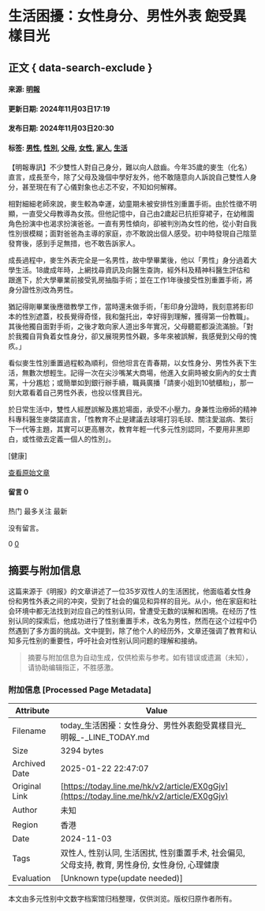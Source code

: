 # 生活困擾：女性身分、男性外表 飽受異樣目光

## 正文 { data-search-exclude }


#### 来源: [明報](/hk/v3/publisher/100749)  
#### 更新日期: 2024年11月03日17:19  
#### 发布日期: 2024年11月03日20:30  
#### 标签: [男性](/hk/v2/tag/XvJlN8?tag=%E7%94%B7%E6%80%A7), [性別](/hk/v2/tag/98RWjr?tag=%E6%80%A7%E5%88%A5), [父母](/hk/v2/tag/olb14q?tag=%E7%88%B6%E6%AF%8D), [女性](/hk/v2/tag/wjD0kv?tag=%E5%A5%B3%E6%80%A7), [家人](/hk/v2/tag/JwRqvZ?tag=%E5%AE%B6%E4%BA%BA), [生活](/hk/v2/tag/vb2KmQ?tag=%E7%94%9F%E6%B4%BB)

【明報專訊】不少雙性人對自己身分，難以向人啟齒。今年35歲的麥生（化名）直言，成長至今，除了父母及幾個中學好友外，他不敢隨意向人訴說自己雙性人身分，甚至現在有了心儀對象也忐忑不安，不知如何解釋。

相對細細老師來說，麥生較為幸運，幼童期未被安排性別重置手術。由於性徵不明顯，一直受父母教導為女孩。但他記憶中，自己由2歲起已抗拒穿裙子，在幼稚園角色扮演中也渴求扮演爸爸。一直有男性傾向，卻被判別為女性的他，從小對自我性別很模糊；面對爸爸為主導的家庭，亦不敢說出個人感受。初中時發現自己陰莖發育後，感到手足無措，也不敢告訴家人。

成長過程中，麥生外表完全是一名男性，故中學畢業後，他以「男性」身分過着大學生活。18歲成年時，上網找尋資訊及向醫生查詢，經外科及精神科醫生評估和跟進下，於大學畢業前接受乳房抽脂手術；並在工作1年後接受性別重置手術，將身分證性別改為男性。

猶記得剛畢業後應徵教學工作，當時還未做手術，「影印身分證時，我刻意將影印本的性別遮蓋，校長覺得奇怪，我和盤托出，幸好得到理解，獲得第一份教職」。其後他獨自面對手術，之後才敢向家人道出多年實况，父母聽罷都淚流滿臉。「對於我獨自背負着女性身分，卻又展現男性外觀，多年來被誤解，我感覺到父母的愧疚。」

看似麥生性別重置過程較為順利，但他坦言在青春期，以女性身分、男性外表下生活，無數次想輕生。記得一次在尖沙嘴某大商場，他進入女廁時被女廁內的女士責罵，十分尷尬；或簡單如到銀行辦手續，職員廣播「請麥小姐到10號櫃枱」，那一刻大眾看着自己男性外表，也投以怪異目光。

於日常生活中，雙性人經歷誤解及尷尬場面，承受不小壓力。身兼性治療師的精神科專科醫生麥棨諾直言，「性教育不止是建議去球場打羽毛球、關注愛滋病、繁衍下一代等主題，其實可以更高層次，教育年輕一代多元性別認同，不要用非黑即白，或性徵去定義一個人的性別」。

\[健康\]

[查看原始文章](https://ol.mingpao.com/ldy/beautystyle/fitness/20241104/1730654346940/%e7%94%9f%e6%b4%bb%e5%9b%b0%e6%93%be-%e5%a5%b3%e6%80%a7%e8%ba%ab%e5%88%86-%e7%94%b7%e6%80%a7%e5%a4%96%e8%a1%a8-%e9%a3%bd%e5%8f%97%e7%95%b0%e6%a8%a3%e7%9b%ae%e5%85%89)

#### 留言 0

热门 最多关注 最新

没有留言。

0 [0](/hk/v2/comment/article/EX0gGjv)
<!-- tcd_original_link https://today.line.me/hk/v2/article/EX0gGjv -->


## 摘要与附加信息

<!-- tcd_abstract -->
这篇来源于《明报》的文章讲述了一位35岁双性人的生活困扰，他面临着女性身份和男性外表之间的冲突，受到了社会的偏见和异样的目光。从小，他在家庭和社会环境中都无法找到对应自己的性别认同，曾遭受无数的误解和困境。在经历了性别认同的探索后，他成功进行了性别重置手术，改名为男性，然而在这个过程中仍然遇到了多方面的挑战。文中提到，除了他个人的经历外，文章还强调了教育和认知多元性别的重要性，呼吁社会对性别认同问题的理解和接纳。
<!-- tcd_abstract_end -->

> 摘要与附加信息为自动生成，仅供检索与参考。如有错误或遗漏（未知），请协助编辑指正，不胜感激。

### 附加信息 [Processed Page Metadata]

| Attribute       | Value                                  |
|-----------------|----------------------------------------|
| Filename        | today_生活困擾：女性身分、男性外表飽受異樣目光_明報_-_LINE_TODAY.md                             |
| Size            | 3294 bytes                           |
| Archived Date   | 2025-01-22 22:47:07                             |
| Original Link   | [https://today.line.me/hk/v2/article/EX0gGjv](https://today.line.me/hk/v2/article/EX0gGjv)                       |
| Author          | 未知                               |
| Region          | 香港                               |
| Date            | 2024-11-03                                 |
| Tags            | 双性人, 性别认同, 生活困扰, 性别重置手术, 社会偏见, 父母支持, 教育, 男性身份, 女性身份, 心理健康                                 |
| Evaluation            | [Unknown type(update needed)]                                 |
<!-- tcd_table_end -->

本文由多元性别中文数字档案馆归档整理，仅供浏览。版权归原作者所有。
